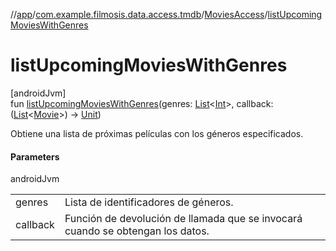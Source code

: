 //[app](../../../index.md)/[com.example.filmosis.data.access.tmdb](../index.md)/[MoviesAccess](index.md)/[listUpcomingMoviesWithGenres](list-upcoming-movies-with-genres.md)

# listUpcomingMoviesWithGenres

[androidJvm]\
fun [listUpcomingMoviesWithGenres](list-upcoming-movies-with-genres.md)(genres: [List](https://kotlinlang.org/api/latest/jvm/stdlib/kotlin.collections/-list/index.html)&lt;[Int](https://kotlinlang.org/api/latest/jvm/stdlib/kotlin/-int/index.html)&gt;, callback: ([List](https://kotlinlang.org/api/latest/jvm/stdlib/kotlin.collections/-list/index.html)&lt;[Movie](../../com.example.filmosis.data.model.tmdb/-movie/index.md)&gt;) -&gt; [Unit](https://kotlinlang.org/api/latest/jvm/stdlib/kotlin/-unit/index.html))

Obtiene una lista de próximas películas con los géneros especificados.

#### Parameters

androidJvm

| | |
|---|---|
| genres | Lista de identificadores de géneros. |
| callback | Función de devolución de llamada que se invocará cuando se obtengan los datos. |
